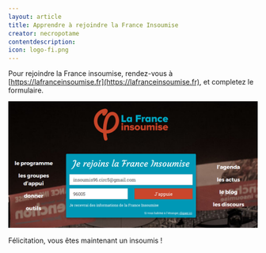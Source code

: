 ```yaml
---
layout: article
title: Apprendre à rejoindre la France Insoumise
creator: necropotame
contentdescription:
icon: logo-fi.png
---
```


Pour rejoindre la France insoumise, rendez-vous à [https://lafranceinsoumise.fr](https://lafranceinsoumise.fr), et completez le formulaire.

![Copie d’écran du formulaire de d'adhésion à la France Insoumise](assets/images/screenshots/franceinsoumise-form.png)

Félicitation, vous êtes maintenant un insoumis !

